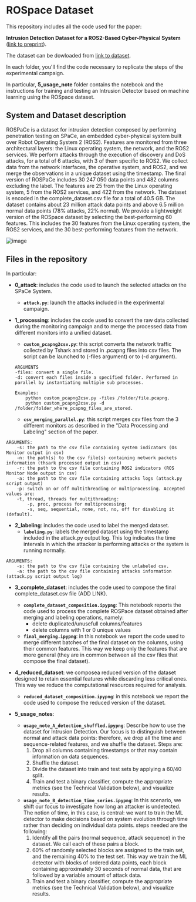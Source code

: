 # ROSpace Dataset 

This repository includes all the code used for the paper: 

**Intrusion Detection Dataset for a ROS2-Based Cyber-Physical System** ([link to preprint](https://arxiv.org/abs/2402.08468)).

The dataset can be dowloaded from [link to dataset](https://figshare.com/s/7937b17067d20f57fee4).

In each folder, you'll find the code necessary to replicate the steps of the experimental campaign.

In particular, **5_usage_note** folder contains the notebook and the instructions for training and testing an Intrusion Detector based on machine learning using the ROSpace dataset.

## System and Dataset description
ROSPaCe is a dataset for intrusion detection composed by performing penetration testing on SPaCe, an embedded cyber-physical system built over Robot Operating System 2 (ROS2). Features are monitored from three architectural layers: the Linux operating system, the network, and the ROS2 services.
We perform attacks through the execution of discovery and DoS attacks, for a total of 6 attacks, with 3 of them specific to ROS2. We collect data from the network interfaces, the operative system, and ROS2, and we merge the observations in a unique dataset using the timestamp.
The final version of ROSPaCe includes 30 247 050 data points and 482 columns excluding the label. The features are 25 from the the Linux operating system, 5 from the ROS2 services, and 422 from the network. The dataset is encoded in the complete_dataset.csv 
file for a total of 40.5 GB. The dataset contains about 23 million attack data points and above 6.5 million normal data points (78% attacks, 22% normal). We provide a lightweight version of the ROSpace dataset by selecting the best-performing 60 features. This includes the 30 features from the Linux operating system, the ROS2 services, and the 30 best-performing features from the network.

![image](https://github.com/TommasoPuccetti/rospace_dataset/assets/103670615/df16aa21-3a0b-42c2-9fd7-a619f9c79e5b)

## Files in the repository
In particular:

* **0_attack**: includes the code used to launch the selected attacks on the SPaCe System.
    - **`attack.py`**: launch the attacks included in the experimental campaign.

* **1_processing**: includes the code used to convert the raw data collected during the monitoring campaign and to merge the processed data from different monitors into a unified dataset.   
    - **`custom_pcapng2csv.py`**: this script converts the network traffic collected by Tshark and stored in .pcapng files into csv files. The script can be launched to  (-files argument) or to  (-d argument).
  ```
  ARGUMENTS
  -files: convert a single file.
  -d: convert each files inside a specified folder. Performed in parallel by instantiating multiple sub processes.
  ```
  ```    
  Examples:
      python custom_pcapng2csv.py -files /folder/file.pcapng.
      python custom_pcapng2csv.py -d /folder/folder_where_pcapng_files_are_stored.
  ```
    - **`csv_merging_parallel.py`**: this script merges csv files from the 3 different monitors as described in the "Data Processing and Labeling" section of the paper.
```
ARGUMENTS:
    -s: the path to the csv file containing system indicators (Os Monitor output in csv)
    -n: the path(s) to the csv file(s) containing network packets information (thsark processed output in csv)
    -r: the path to the csv file containing ROS2 indicators (ROS Monitor Node output in csv)
    -a: the path to the csv file containing attacks logs (attack.py script output)
    -p: switch on or off multithreading or multiprocessing. Accepted values are:
    -t, thread, threads for multithreading:
        -p, proc, process for multiprocessing; 
        -s, seq, sequential, none, not, no, off for disabling it (default).
```
     
* **2_labeling**: includes the code used to label the merged dataset.
  - **`labeling.py`**: labels the merged dataset using the timestamp included in the attack.py output log. This log indicates the time intervals in which the attacker is performing attacks or the system is running normally.
```
ARGUMENTS:
    -s: the path to the csv file containing the unlabeled csv.        
    -a: the path to the csv file containing attacks information (attack.py script output log)
```

* **3_complete_dataset**: includes the code used to compose the final complete_dataset.csv file (ADD LINK).
  - **`complete_dataset_composition.ipypng`**: This notebook reports the code used to process the complete ROSPace dataset obtained after merging and labeling operations, namely:
    - delete duplicated/unusefull columns/features 
    - delete columns with 1 or 0 unique values
  - **`final_merging.ipypng`**: in this notebook we report the code used to merge different batches of the final dataset on the columns, using their common features. This way we keep only the features that are more general (they are in common between all the csv files that compose the final dataset).
     
* **4_reduced_dataset**: we composea reduced version of the dataset designed to retain essential features while discarding less critical ones. This way we reduce the computational resources required for analysis.
  - **`reduced_dataset_composition.ipypng`**: in this notebook we report the code used to compose the reduced version of the dataset.
     
* **5_usage_notes**:
  - **`usage_note_A_detection_shuffled.ipypng`**: Describe how to use the dataset for Intrusion Detection. Our focus is to distinguish between normal and attack data points: therefore, we drop all the time and sequence-related features, and we shuffle the dataset. Steps are: 
    1.  Drop all columns containing timestamps or that may contain information on data sequences.
    2.  Shuffle the dataset.
    3.  Divide the dataset into train and test sets by applying a 60/40 split. 
    4.  Train and test a binary classifier, compute the appropriate metrics (see the Technical Validation below), and visualize results.
  - **`usage_note_B_detection_time_series.ipypng`**: In this scenario, we shift our focus to investigate how long an attacker is undetected. The notion of time, in this case, is central: we want to train the ML detector to make decisions based on system evolution through time rather than deciding on individual data points.
    steps needed are the following:
    1.  Identify all the pairs (normal sequence, attack sequence) in the dataset. We call each of these pairs a block.
    2.  60% of randomly selected blocks are assigned to the train set, and the remaining 40% to the test set. This way we train the ML detector with blocks of ordered data points, each block containing approximately 30 seconds of normal data, that are followed by a variable amount of attack data.
    3.  Train and test a binary classifier, compute the appropriate metrics (see the Technical Validation below), and visualize results.
   
